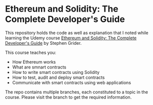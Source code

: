 # Ethereum and Solidity: The Complete Developer's Guide

This repository holds the code as well as explanation that I noted while learning the Udemy course [
Ethereum and Solidity: The Complete Developer's Guide](https://www.udemy.com/course/ethereum-and-solidity-the-complete-developers-guide/) by Stephen Grider.

This course teaches you:

- How Ethereum works
- What are smnart contracts
- How to write smart contracts using Solidity
- How to test, audit and deploy smart contracts
- Communicate with smart contracts using web applications

The repo contains multiple branches, each constituted to a topic in the course. Please visit the branch to get the required information.
